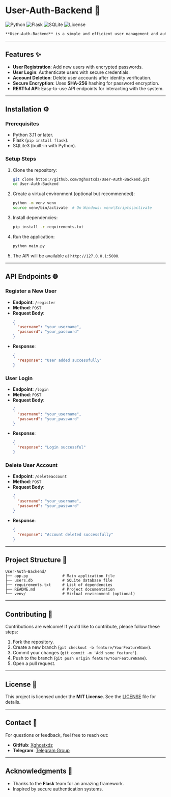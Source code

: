
# User-Auth-Backend 🔐

![Python](https://img.shields.io/badge/Python-3.11%2B-blue)
![Flask](https://img.shields.io/badge/Flask-2.3.2-green)
![SQLite](https://img.shields.io/badge/SQLite-3-lightgrey)
![License](https://img.shields.io/badge/License-MIT-orange)
```markdown
**User-Auth-Backend** is a simple and efficient user management and authentication system built using **Flask** and **SQLite**. This project allows users to register, log in, and delete their accounts securely.
```

---

## Features ✨

- **User Registration**: Add new users with encrypted passwords.
- **User Login**: Authenticate users with secure credentials.
- **Account Deletion**: Delete user accounts after identity verification.
- **Secure Encryption**: Uses **SHA-256** hashing for password encryption.
- **RESTful API**: Easy-to-use API endpoints for interacting with the system.

---

## Installation ⚙️

### Prerequisites
- Python 3.11 or later.
- Flask (`pip install flask`).
- SQLite3 (built-in with Python).

### Setup Steps

1. Clone the repository:
   ```bash
   git clone https://github.com/Xghostxdz/User-Auth-Backend.git
   cd User-Auth-Backend
   ```

2. Create a virtual environment (optional but recommended):
   ```bash
   python -m venv venv
   source venv/bin/activate  # On Windows: venv\Scripts\activate
   ```

3. Install dependencies:
   ```bash
   pip install -r requirements.txt
   ```

4. Run the application:
   ```bash
   python main.py
   ```

5. The API will be available at `http://127.0.0.1:5000`.

---

## API Endpoints 🌐

### Register a New User
- **Endpoint**: `/register`
- **Method**: `POST`
- **Request Body**:
  ```json
  {
    "username": "your_username",
    "password": "your_password"
  }
  ```
- **Response**:
  ```json
  {
    "response": "User added successfully"
  }
  ```

### User Login
- **Endpoint**: `/login`
- **Method**: `POST`
- **Request Body**:
  ```json
  {
    "username": "your_username",
    "password": "your_password"
  }
  ```
- **Response**:
  ```json
  {
    "response": "Login successful"
  }
  ```

### Delete User Account
- **Endpoint**: `/deleteaccount`
- **Method**: `POST`
- **Request Body**:
  ```json
  {
    "username": "your_username",
    "password": "your_password"
  }
  ```
- **Response**:
  ```json
  {
    "response": "Account deleted successfully"
  }
  ```

---

## Project Structure 📂

```
User-Auth-Backend/
├── app.py               # Main application file
├── users.db             # SQLite database file
├── requirements.txt     # List of dependencies
├── README.md            # Project documentation
└── venv/                # Virtual environment (optional)
```

---

## Contributing 🤝

Contributions are welcome! If you'd like to contribute, please follow these steps:

1. Fork the repository.
2. Create a new branch (`git checkout -b feature/YourFeatureName`).
3. Commit your changes (`git commit -m 'Add some feature'`).
4. Push to the branch (`git push origin feature/YourFeatureName`).
5. Open a pull request.

---

## License 📜

This project is licensed under the **MIT License**. See the [LICENSE](LICENSE) file for details.

---

## Contact 📧

For questions or feedback, feel free to reach out:

- **GitHub**: [Xghostxdz](https://github.com/Xghostxdz)
- **Telegram**: [Telegram Group](https://t.me/XTOOLPYCHAT)

---

## Acknowledgments 🙏

- Thanks to the **Flask** team for an amazing framework.
- Inspired by secure authentication systems.

